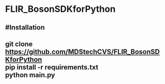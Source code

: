 # FLIR_BosonSDKforPython

#Installation
---
git clone https://github.com/MDStechCVS/FLIR_BosonSDKforPython<br>
pip install -r requirements.txt<br>
python main.py<br>
---
